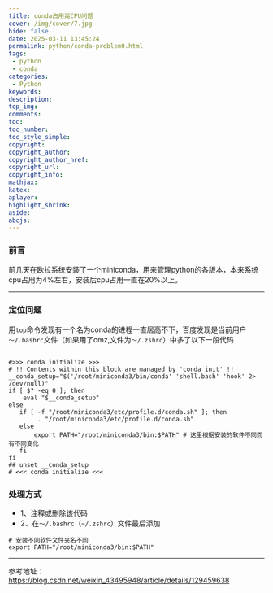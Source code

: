 ```yaml
---
title: conda占用高CPU问题
cover: /img/cover/7.jpg
hide: false
date: 2025-03-11 13:45:24
permalink: python/conda-problem0.html
tags:
 - python
 - conda
categories:
 - Python
keywords:
description:
top_img:
comments:
toc:
toc_number:
toc_style_simple:
copyright:
copyright_author:
copyright_author_href:
copyright_url:
copyright_info:
mathjax:
katex:
aplayer:
highlight_shrink:
aside:
abcjs:
---
```

### 前言

前几天在欧拉系统安装了一个miniconda，用来管理python的各版本，本来系统cpu占用为4%左右，安装后cpu占用一直在20%以上。

---

### 定位问题

用`top`命令发现有一个名为conda的进程一直居高不下，百度发现是当前用户 `～/.bashrc`文件（如果用了omz,文件为`～/.zshrc`）中多了以下一段代码

```shell 

#>>> conda initialize >>>
# !! Contents within this block are managed by 'conda init' !!
__conda_setup="$('/root/miniconda3/bin/conda' 'shell.bash' 'hook' 2> /dev/null)"
if [ $? -eq 0 ]; then
    eval "$__conda_setup"
else
   if [ -f "/root/miniconda3/etc/profile.d/conda.sh" ]; then
        . "/root/miniconda3/etc/profile.d/conda.sh"
   else
       export PATH="/root/miniconda3/bin:$PATH" # 这里根据安装的软件不同而有不同变化
   fi
fi
## unset __conda_setup
# <<< conda initialize <<<

```

### 处理方式

- 1、注释或删除该代码
- 2、在`～/.bashrc`（`~/.zshrc`）文件最后添加

```shell 
# 安装不同软件文件夹名不同
export PATH="/root/miniconda3/bin:$PATH"
```

---

参考地址：https://blog.csdn.net/weixin_43495948/article/details/129459638
